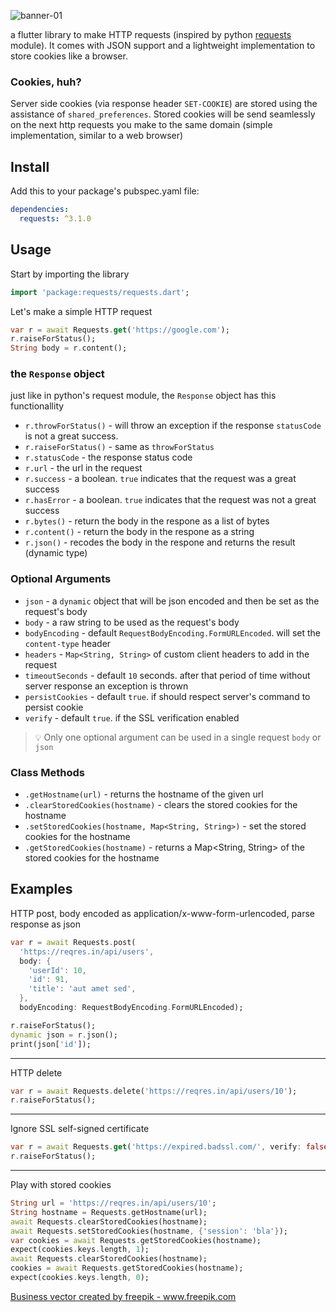 ![banner-01](https://user-images.githubusercontent.com/1287098/68531964-ccead400-0320-11ea-93a6-fa83b9183dd8.png)


a flutter library to make HTTP requests (inspired by python [requests](https://github.com/psf/requests) module). It comes with JSON support and a lightweight implementation to store cookies like a browser.

### Cookies, huh?
Server side cookies (via response header `SET-COOKIE`) are stored using the assistance of `shared_preferences`. Stored cookies will be send seamlessly on the next http requests you make to the same domain (simple implementation, similar to a web browser)


## Install

Add this to your package's pubspec.yaml file:

```yaml
dependencies:
  requests: ^3.1.0
```

## Usage
Start by importing the library
```dart
import 'package:requests/requests.dart';
```

Let's make a simple HTTP request

```dart
var r = await Requests.get('https://google.com');
r.raiseForStatus();
String body = r.content();
```


### the `Response` object
just like in python's request module, the `Response` object has this functionallity

- `r.throwForStatus()` - will throw an exception if the response `statusCode` is not a great success.
- `r.raiseForStatus()` - same as `throwForStatus`
- `r.statusCode` - the response status code
- `r.url` - the url in the request 
- `r.success` - a boolean. `true` indicates that the request was a great success 
- `r.hasError` - a boolean. `true` indicates that the request was not a great success 
- `r.bytes()` - return the body in the respone as a list of bytes 
- `r.content()` - return the body in the respone as a string
- `r.json()` - recodes the body in the respone and returns the result (dynamic type)


### Optional Arguments

- `json` - a `dynamic` object that will be json encoded and then be set as the request's body
- `body` - a raw string to be used as the request's body
- `bodyEncoding` - default `RequestBodyEncoding.FormURLEncoded`. will set the `content-type` header
- `headers` - `Map<String, String>` of custom client headers to add in the request
- `timeoutSeconds` - default `10` seconds. after that period of time without server response an exception is thrown
- `persistCookies` - default `true`. if should respect server's command to persist cookie
- `verify` - default `true`. if the SSL verification enabled

> 💡 Only one optional argument can be used in a single request `body` or `json`
 
 
 ### Class Methods

- `.getHostname(url)` - returns the hostname of the given url
- `.clearStoredCookies(hostname)` - clears the stored cookies for the hostname
- `.setStoredCookies(hostname, Map<String, String>)` - set the stored cookies for the hostname
- `.getStoredCookies(hostname)` - returns a Map<String, String> of the stored cookies for the hostname

 
## Examples
 
HTTP post, body encoded as application/x-www-form-urlencoded, parse response as json

```dart
var r = await Requests.post(
  'https://reqres.in/api/users',
  body: {
    'userId': 10,
    'id': 91,
    'title': 'aut amet sed',
  },
  bodyEncoding: RequestBodyEncoding.FormURLEncoded);

r.raiseForStatus();
dynamic json = r.json();
print(json['id']);
```

---

HTTP delete

```dart
var r = await Requests.delete('https://reqres.in/api/users/10');
r.raiseForStatus();
```

---

Ignore SSL self-signed certificate

```dart
var r = await Requests.get('https://expired.badssl.com/', verify: false);
r.raiseForStatus();
``` 

---

Play with stored cookies

```dart
String url = 'https://reqres.in/api/users/10';
String hostname = Requests.getHostname(url);
await Requests.clearStoredCookies(hostname);
await Requests.setStoredCookies(hostname, {'session': 'bla'});
var cookies = await Requests.getStoredCookies(hostname);
expect(cookies.keys.length, 1);
await Requests.clearStoredCookies(hostname);
cookies = await Requests.getStoredCookies(hostname);
expect(cookies.keys.length, 0);
``` 

<a href="https://www.freepik.com/free-photos-vectors/business">Business vector created by freepik - www.freepik.com</a>